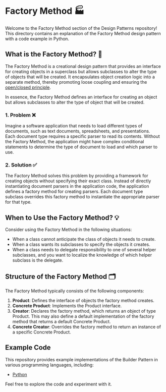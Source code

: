 # Factory Method 🏭

Welcome to the Factory Method section of the Design Patterns repository! This directory contains an explanation of the Factory Method design pattern with a code example in Python.

## What is the Factory Method? 🤔

The Factory Method is a creational design pattern that provides an interface for creating objects in a superclass but allows subclasses to alter the type of objects that will be created. It encapsulates object creation logic into a separate method, thereby promoting loose coupling and ensuring the [open/closed principle](https://en.wikipedia.org/wiki/Open%E2%80%93closed_principle).

In essence, the Factory Method defines an interface for creating an object but allows subclasses to alter the type of object that will be created.

### 1. Problem ❌

Imagine a software application that needs to load different types of documents, such as text documents, spreadsheets, and presentations. Each document type requires a specific parser to read its contents. Without the Factory Method, the application might have complex conditional statements to determine the type of document to load and which parser to use.

### 2. Solution ✅

The Factory Method solves this problem by providing a framework for creating objects without specifying their exact class. Instead of directly instantiating document parsers in the application code, the application defines a factory method for creating parsers. Each document type subclass overrides this factory method to instantiate the appropriate parser for that type.

## When to Use the Factory Method? 💡

Consider using the Factory Method in the following situations:

- When a class cannot anticipate the class of objects it needs to create.
- When a class wants its subclasses to specify the objects it creates.
- When a class needs to delegate responsibility to one of several helper subclasses, and you want to localize the knowledge of which helper subclass is the delegate.

## Structure of the Factory Method 🗂️

The Factory Method typically consists of the following components:

1. **Product**: Defines the interface of objects the factory method creates.
2. **Concrete Product**: Implements the Product interface.
3. **Creator**: Declares the factory method, which returns an object of type Product. This may also define a default implementation of the factory method that returns a default Concrete Product.
4. **Concrete Creator**: Overrides the factory method to return an instance of a specific Concrete Product.

## Example Code

This repository provides example implementations of the Builder Pattern in various programming languages, including:

- [Python](./python-example.py)

Feel free to explore the code and experiment with it.
